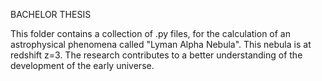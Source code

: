 BACHELOR THESIS

This folder contains a collection of .py files, for the calculation of an astrophysical phenomena called "Lyman Alpha Nebula". This nebula is at redshift z=3. The research contributes to a better understanding of the development of the early universe.
